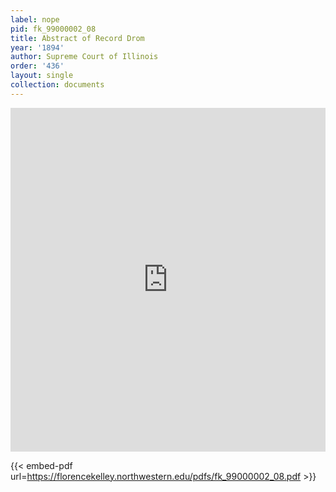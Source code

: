 ```yaml
---
label: nope
pid: fk_99000002_08
title: Abstract of Record Drom
year: '1894'
author: Supreme Court of Illinois
order: '436'
layout: single
collection: documents
---
```

<iframe src="https://northwestern.app.box.com/embed/s/84o6sll8qoboo7wxdkgvkn0ffccp0291?sortColumn=date&view=list" width="100%" height="550" frameborder="0" allowfullscreen webkitallowfullscreen msallowfullscreen></iframe>


{{< embed-pdf url=https://florencekelley.northwestern.edu/pdfs/fk_99000002_08.pdf >}}